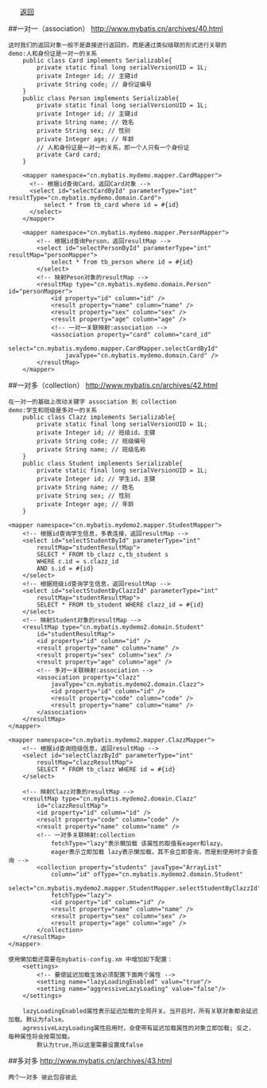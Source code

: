 <ul><a href="#" onclick="refreshDBConnectContent('mybatis')">返回</a></ul>

##一对一（association） 
http://www.mybatis.cn/archives/40.html

	这时我们的返回对象一般不是直接进行返回的，而是通过类似级联的形式进行关联的
	demo:人和身份证是一对一的关系	
		public class Card implements Serializable{
			private static final long serialVersionUID = 1L;
			private Integer id; // 主键id
			private String code; // 身份证编号
		}
		public class Person implements Serializable{
			private static final long serialVersionUID = 1L;
			private Integer id; // 主键id
			private String name; // 姓名
			private String sex; // 性别
			private Integer age; // 年龄
			// 人和身份证是一对一的关系，即一个人只有一个身份证
			private Card card;
		}
		
		<mapper namespace="cn.mybatis.mydemo.mapper.CardMapper">
		  <!-- 根据id查询Card，返回Card对象 -->
		  <select id="selectCardById" parameterType="int" resultType="cn.mybatis.mydemo.domain.Card">
			  select * from tb_card where id = #{id} 
		  </select>
		</mapper>

		<mapper namespace="cn.mybatis.mydemo.mapper.PersonMapper">
			<!-- 根据id查询Person，返回resultMap -->
			<select id="selectPersonById" parameterType="int" resultMap="personMapper">
				select * from tb_person where id = #{id}
			</select>
			<!-- 映射Peson对象的resultMap -->
			<resultMap type="cn.mybatis.mydemo.domain.Person" id="personMapper">
				<id property="id" column="id" />
				<result property="name" column="name" />
				<result property="sex" column="sex" />
				<result property="age" column="age" />
				<!-- 一对一关联映射:association -->
				<association property="card" column="card_id"
					select="cn.mybatis.mydemo.mapper.CardMapper.selectCardById"
					javaType="cn.mybatis.mydemo.domain.Card" />
			</resultMap>
		</mapper>

##一对多（collection） 
http://www.mybatis.cn/archives/42.html

	在一对一的基础上改动关键字 association 到 collection 
	demo:学生和班级是多对一的关系
		public class Clazz implements Serializable{
			private static final long serialVersionUID = 1L;
			private Integer id; // 班级id，主键
			private String code; // 班级编号
			private String name; // 班级名称
		}
		public class Student implements Serializable{
			private static final long serialVersionUID = 1L;
			private Integer id; // 学生id，主键
			private String name; // 姓名
			private String sex; // 性别
			private Integer age; // 年龄
		}
		
	<mapper namespace="cn.mybatis.mydemo2.mapper.StudentMapper">
		<!-- 根据id查询学生信息，多表连接，返回resultMap -->
		<select id="selectStudentById" parameterType="int"
			resultMap="studentResultMap">
			SELECT * FROM tb_clazz c,tb_student s
			WHERE c.id = s.clazz_id
			AND s.id = #{id}
		</select>
		<!-- 根据班级id查询学生信息，返回resultMap -->
		<select id="selectStudentByClazzId" parameterType="int"
			resultMap="studentResultMap">
			SELECT * FROM tb_student WHERE clazz_id = #{id}
		</select>
		<!-- 映射Student对象的resultMap -->
		<resultMap type="cn.mybatis.mydemo2.domain.Student"
			id="studentResultMap">
			<id property="id" column="id" />
			<result property="name" column="name" />
			<result property="sex" column="sex" />
			<result property="age" column="age" />
			<!-- 多对一关联映射:association -->
			<association property="clazz"
				javaType="cn.mybatis.mydemo2.domain.Clazz">
				<id property="id" column="id" />
				<result property="code" column="code" />
				<result property="name" column="name" />
			</association>
		</resultMap>
	</mapper>
	
	<mapper namespace="cn.mybatis.mydemo2.mapper.ClazzMapper">
		<!-- 根据id查询班级信息，返回resultMap -->
		<select id="selectClazzById" parameterType="int"
			resultMap="clazzResultMap">
			SELECT * FROM tb_clazz WHERE id = #{id}
		</select>

		<!-- 映射Clazz对象的resultMap -->
		<resultMap type="cn.mybatis.mydemo2.domain.Clazz"
			id="clazzResultMap">
			<id property="id" column="id" />
			<result property="code" column="code" />
			<result property="name" column="name" />
			<!-- 一对多关联映射:collection 
				fetchType="lazy"表示懒加载 该属性的取值有eager和lazy，
				eager表示立即加载 lazy表示懒加载，其不会立即查询，而是到使用时才会查询 -->
			<collection property="students" javaType="ArrayList"
				column="id" ofType="cn.mybatis.mydemo2.domain.Student"
				select="cn.mybatis.mydemo2.mapper.StudentMapper.selectStudentByClazzId"
				fetchType="lazy">
				<id property="id" column="id" />
				<result property="name" column="name" />
				<result property="sex" column="sex" />
				<result property="age" column="age" />
			</collection>
		</resultMap>
	</mapper>
	
	使用懒加载还需要在mybatis-config.xm 中增加如下配置：
		<settings>
			<!-- 要使延迟加载生效必须配置下面两个属性 -->
			<setting name="lazyLoadingEnabled" value="true"/>
			<setting name="aggressiveLazyLoading" value="false"/>
		</settings>

		lazyLoadingEnabled属性表示延迟加载的全局开关。当开启时，所有关联对象都会延迟加载。默认为false。
		agressiveLazyLoading属性启用时，会使带有延迟加载属性的对象立即加载; 反之，每种属性将会按需加载。
			默认为true,所以这里需要设置成false
	
##多对多 
http://www.mybatis.cn/archives/43.html

	两个一对多 彼此包容彼此

